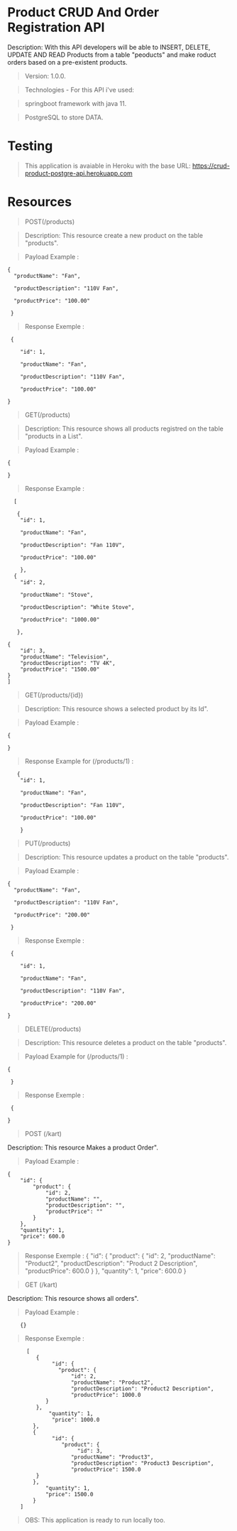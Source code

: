 # Product CRUD And Order Registration API
Description: With this API developers will be able to INSERT, DELETE, UPDATE AND READ Products from a table "peoducts" and make roduct orders based on a pre-existent products.

>Version: 1.0.0.

>Technologies - For this API i've used: 

>springboot framework with java 11.

>PostgreSQL to store DATA. 

# Testing
>This application is avaiable in Heroku with the base URL: https://crud-product-postgre-api.herokuapp.com

# Resources
> POST(/products)

>Description: This resource create a new product on the table "products".

> Payload Example :

    {
      "productName": "Fan",

      "productDescription": "110V Fan",

      "productPrice": "100.00"
 
     }

> Response Exemple :

     {
    
        "id": 1,
        
        "productName": "Fan",
        
        "productDescription": "110V Fan",
        
        "productPrice": "100.00"
        
    }

> GET(/products)

>Description: This resource shows all products registred on the table "products in a List".

> Payload Example :

    {

    }

> Response Example :

      [
    
       {
        "id": 1,
        
        "productName": "Fan",
        
        "productDescription": "Fan 110V",
        
        "productPrice": "100.00"
        
        },
      {
        "id": 2,
        
        "productName": "Stove",
        
        "productDescription": "White Stove",
        
        "productPrice": "1000.00"
        
       },
      
    {
        "id": 3,
        "productName": "Television",
        "productDescription": "TV 4K",
        "productPrice": "1500.00"
    }
    ]
    
> GET(/products/{id})

>Description: This resource shows a selected product by its Id".

> Payload Example :

    {

    }

> Response Example for (/products/1) :

       {
        "id": 1,
        
        "productName": "Fan",
        
        "productDescription": "Fan 110V",
        
        "productPrice": "100.00"
        
        }
        
 > PUT(/products)

>Description: This resource updates a product on the table "products".

> Payload Example :

    {
      "productName": "Fan",

      "productDescription": "110V Fan",

      "productPrice": "200.00"
 
     }

> Response Exemple :

     {
    
        "id": 1,
        
        "productName": "Fan",
        
        "productDescription": "110V Fan",
        
        "productPrice": "200.00"
        
    }
    
> DELETE(/products)

>Description: This resource deletes a product on the table "products".

> Payload Example for (/products/1) :

    {
 
     }

> Response Exemple :

     {

    }

>POST (/kart)

Description: This resource Makes a product Order".

> Payload Example :

    {
        "id": {
            "product": {
                "id": 2,
                "productName": "",
                "productDescription": "",
                "productPrice": ""
            }
        },
        "quantity": 1,
        "price": 600.0
    }

> Response Exemple :
    {
        "id": {
            "product": {
                "id": 2,
                "productName": "Product2",
                "productDescription": "Product 2 Description",
                "productPrice": 600.0
            }
        },
        "quantity": 1,
        "price": 600.0
    }
    
>GET (/kart)

Description: This resource shows all orders".

> Payload Example :

        {}
        
> Response Exemple :
    
          [
             {
                  "id": {
                    "product": {
                        "id": 2,
                        "productName": "Product2",
                        "productDescription": "Product2 Description",
                        "productPrice": 1000.0
                }
             },
                 "quantity": 1,
                  "price": 1000.0
            },
            {
                  "id": {
                     "product": {
                          "id": 3,
                        "productName": "Product3",
                        "productDescription": "Product3 Description",
                        "productPrice": 1500.0
             }
            },
                "quantity": 1,
                "price": 1500.0
            }
        ]
    
>OBS: This application is ready to run locally too.
